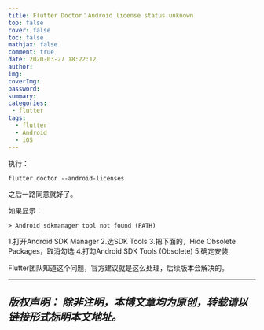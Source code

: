```yaml
---
title: Flutter Doctor：Android license status unknown
top: false
cover: false
toc: false
mathjax: false
comment: true
date: 2020-03-27 18:22:12
author:
img:
coverImg:
password:
summary:
categories:
 - flutter
tags: 
  - flutter
  - Android
  - iOS
---
```

执行：
```
flutter doctor --android-licenses
```
之后一路同意就好了。

如果显示：
```
> Android sdkmanager tool not found (PATH)
```
1.打开Android SDK Manager
2.选SDK Tools
3.把下面的，Hide Obsolete Packages，取消勾选
4.打勾Android SDK Tools (Obsolete)
5.确定安装

Flutter团队知道这个问题，官方建议就是这么处理，后续版本会解决的。

---
*版权声明：*
*除非注明，本博文章均为原创，转载请以链接形式标明本文地址。*
---